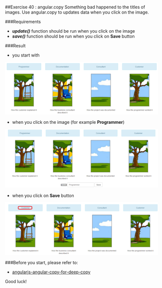##Exercise 40 : angular.copy
Something bad happened to the titles of images. Use angular.copy to updates data when you click on the image.

###Requirements
* ***update()*** function should be run when you click on the image
* ***save()*** function should be run when you click on **Save** button

###Result
* you start with

![alt text](app/assets/1.png)

* when you click on the image (for example **Programmer**)

![alt text](app/assets/2.png)

* when you click on **Save** button

![alt text](app/assets/3.png)

###Before you start, please refer to:
* [angularjs-angular-copy-for-deep-copy](https://egghead.io/lessons/angularjs-angular-copy-for-deep-copy)

Good luck!

